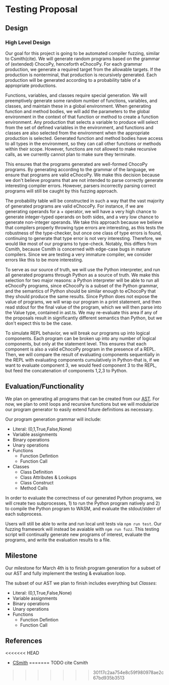 # Testing Proposal

## Design


### High Level Design
Our goal for this project is going to be automated compiler fuzzing, similar to Csmith(cite).
We will generate random programs based on the grammar of (extended) ChocoPy, henceforth eChocoPy. 
For each grammar production, we generate a required target from the allowable targets. If the production 
is nonterminal, that production is recursively generated. Each production will be generated according to 
a probability table of a appropriate productions.

Functions, variables, and classes require special generation. We will preemptively generate some random
number of functions, variables, and classes, and maintain these in a global environment. When generating
function and method bodies, we will add the parameters to the global environment in the context of that
function or method to create a function environment. Any production that selects a variable to produce 
will select from the set of defined variables in the environment, and functions and classes are also
selected from the environment when the appropriate production is selected. Generated function
and method bodies have access to all types in the environment, so they can call other functions or methods
within their scope. However, functions are not allowed to make recursive calls, as we currently
cannot plan to make sure they terminate. 

This ensures that the programs generated are well-formed ChocoPy programs. By 
generating according to the grammar of the language, we ensure that programs
are valid eChocoPy. We make this decision because we don't believe programs that
are not intended to parse correctly generate interesting compiler errors. However,
parsers incorrectly parsing correct programs will still be caught by this fuzzing
approach.

The probability table will be constructed in such a way that the vast majority of generated programs
are valid eChocoPy. For instance, if we are generating operands for a + operator, we will have a very 
high chance to generate integer-typed operands on both sides, and a very low chance to generate
non-integer operands. We take this approach because we believe that compilers properly throwing type
errors are interesting, as this tests the robustness of the type-checker, but once one class of
type errors is found, continuing to generate that type error is not very interesting. Therefore,
we would like most of our programs to type-check. Notably, this differs from Csmith, because Csmith 
is concerned with edge-case bugs in mature compilers. Since we are testing a very immature compiler,
we consider errors like this to be more interesting.

To serve as our source of truth, we will use the Python interpreter, and run all generated programs 
through Python as a source of truth. We make this selection for two
major reasons: a Python interpreter will be able to run all eChocoPy programs, since eChocoPy is
a subset of the Python grammar, and the semantics of Python should be similar enough to eChocoPy
that they should produce the same results. Since Python does not expose the value of programs, we
will wrap our program in a print statement, and then read stdout for the final value of the program, 
which we will then parse into the Value type, contained in ast.ts. We may re-evaluate this area if 
any of the proposals result in significantly different semantics than Python, but we don't expect 
this to be the case. 

To simulate REPL behavior, we will break our programs up into logical components. Each program can be 
broken up into any number of logical components, but only at the statement level. This ensures
that each component is also a valid eChocoPy program in the presence of a REPL. Then, we will compare
the result of evaluating components sequentially in the REPL with evaluating components cumulatively in
Python-that is, if we want to evaluate component 3, we would feed component 3 to the REPL, but feed
the concatenation of components 1,2,3 to Python. 

## Evaluation/Functionality

We plan on generating all programs that can be created from our [AST](../ast.ts). 
For now, we plan to omit loops and recursive functions but we will modularize our
program generator to easily extend future definitions as necessary.

Our program generation grammar will include:
- Literal: (0,1,True,False,None)
- Variable assignments 
- Binary operations
- Unary operations
- Functions
    - Function Defintion
    - Function Call
- Classes
    - Class Definition
    - Class Attributes & Lookups
    - Class Construct
    - Method Calls

In order to evaluate the correctness of our generated Python programs, we will
create two subprocesses, 1) to run the Python program natively and 2) to
compile the Python program to WASM, and evaluate the stdout/stderr of each subprocess.

Users will still be able to write and run local unit tests via `npm run test`.
Our fuzzing framework will instead be avaiable with `npm run fuzz`. This testing
script will continually generate new programs of interest, evaluate the
programs, and write the evaluation results to a file.


## Milestone
Our milestone for March 4th is to finish program generation for a subset of our AST and fully implement the testing & evaluation loop. 

The subset of our AST we plan to finish includes everything but *Classes*:
- Literal: (0,1,True,False,None)
- Variable assignments 
- Binary operations
- Unary operations
- Functions
    - Function Defintion
    - Function Call

## References
<<<<<<< HEAD
- [CSmith](https://www.cs.utah.edu/~regehr/papers/pldi11-preprint.pdf)
=======
TODO cite Csmith
>>>>>>> 30117c2aa754e8c59f980978ae2c67bd935b3513
